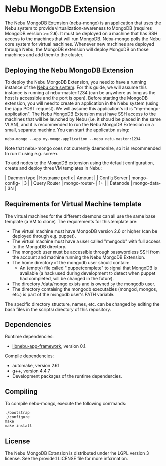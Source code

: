 Nebu MongoDB Extension
===

The Nebu MongoDB Extension (nebu-mongo) is an application that uses the Nebu system to provide virtualization-awareness to MongoDB (requires MongoDB version >= 2.6). It must be deployed on a machine that has SSH access to the machines that will run MongoDB. Nebu-mongo polls the Nebu core system for virtual machines. Whenever new machines are deployed through Nebu, the MongoDB extension will deploy MongoDB on those machines and add them to the cluster.

Deploying the Nebu MongoDB Extension
---

To deploy the Nebu MongoDB Extension, you need to have a running instance of the [Nebu core system](https://github.com/deltaforge/nebu-core). For this guide, we will assume this instance is running at nebu-master:1234 (can be anywhere as long as the host is accessible and the port is open). Before starting the MongoDB extension, you will need to create an application in the Nebu system (using the /app POST request). We will assume this application's id is "my-mongo-application". The Nebu MongoDB Extension must have SSH access to the machines that will be launched by Nebu (i.e. it should be placed in the same VLAN), and it is recommended to run the Nebu MongoDB Extension on a small, separate machine. You can start the application using:

	nebu-mongo --app my-mongo-application --nebu nebu-master:1234

Note that nebu-mongo does not currently daemonize, so it is recommended to run it using e.g. screen.

To add nodes to the MongoDB extension using the default configuration, create and deploy three VM templates in Nebu:

| Daemon type | Hostname prefix | Amount |
| Config Server | mongo-config- | 3 |
| Query Router | mongo-router- | 1+ |
| Datanode | mongo-data- | 3N |

Requirements for Virtual Machine template
---

The virtual machines for the different daemons can all use the same base template (a VM to clone). The requirements for this template are:

 * The virtual machine must have MongoDB version 2.6 or higher (can be deployed through e.g. puppet).
 * The virtual machine must have a user called "mongodb" with full access to the MongoDB directory.
 * The mongodb user must be accessible through passwordless SSH from the account and machine running the Nebu MongoDB Extension.
 * The home directory of the mongodb user should contain:
   * An (empty) file called ".puppetcomplete" to signal that MongoDB is available (a hack used during development to detect when puppet had completed, will be changed in the future).
 * The directory /data/mongo exists and is owned by the mongodb user.
 * The directory containing the mongodb executables (mongod, mongos, etc.) is part of the mongodb user's PATH variable.

The specific directory structure, names, etc. can be changed by editing the bash files in the scripts/ directory of this repository.

Dependencies
---

Runtime dependencies:

 * [libnebu-app-framework](https://github.com/deltaforge/nebu-app-framework-cpp), version 0.1.
 
Compile dependencies:

 * automake, version 2.61
 * g++, version 4.4.7
 * Development packages of the runtime dependencies.
 
Compiling
---

To compile nebu-mongo, execute the following commands:

	./bootstrap
    ./configure
    make
    make install

License
---

The Nebu MongoDB Extension is distributed under the LGPL version 3 license. See the provided LICENSE file for more information.
